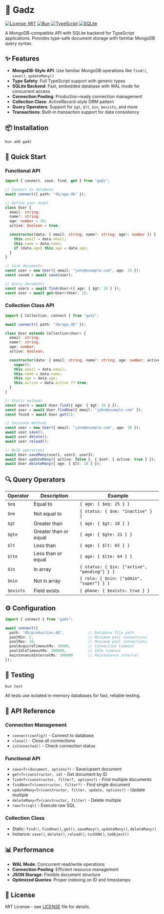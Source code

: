 # 🚀 Gadz

[![License: MIT](https://img.shields.io/badge/License-MIT-yellow.svg)](https://opensource.org/licenses/MIT)
[![Bun](https://img.shields.io/badge/Bun-1.0+-000000?logo=bun&logoColor=white)](https://bun.sh)
[![TypeScript](https://img.shields.io/badge/TypeScript-5.0+-3178C6?logo=typescript&logoColor=white)](https://www.typescriptlang.org/)
[![SQLite](https://img.shields.io/badge/SQLite-3.0+-003B57?logo=sqlite&logoColor=white)](https://sqlite.org/)

A MongoDB-compatible API with SQLite backend for TypeScript applications. Provides type-safe document storage with familiar MongoDB query syntax.

## ✨ Features

- **MongoDB-Style API**: Use familiar MongoDB operations like `find()`, `save()`, `updateMany()`
- **Type Safety**: Full TypeScript support with generic types
- **SQLite Backend**: Fast, embedded database with WAL mode for concurrent access
- **Connection Pooling**: Production-ready connection management
- **Collection Class**: ActiveRecord-style ORM pattern
- **Query Operators**: Support for `$gt`, `$lt`, `$in`, `$exists`, and more
- **Transactions**: Built-in transaction support for data consistency

## 📦 Installation

```bash
bun add gadz
```

## 🎯 Quick Start

### Functional API

```typescript
import { connect, save, find, get } from "gadz";

// Connect to database
await connect({ path: "db/app.db" });

// Define your model
class User {
  email: string;
  name?: string;
  age: number = 18;
  active: boolean = true;

  constructor(data: { email: string; name?: string; age?: number }) {
    this.email = data.email;
    this.name = data.name;
    if (data.age) this.age = data.age;
  }
}

// Save documents
const user = new User({ email: "john@example.com", age: 25 });
const saved = await save(user);

// Query documents
const users = await find<User>({ age: { $gt: 18 } });
const user = await get<User>(User, 1);
```

### Collection Class API

```typescript
import { Collection, connect } from "gadz";

await connect({ path: "db/app.db" });

class User extends Collection<User> {
  email: string;
  name?: string;
  age: number;
  active: boolean;

  constructor(data: { email: string; name?: string; age: number; active?: boolean }) {
    super();
    this.email = data.email;
    this.name = data.name;
    this.age = data.age;
    this.active = data.active ?? true;
  }
}

// Static methods
const users = await User.find({ age: { $gt: 18 } });
const user = await User.findOne({ email: "john@example.com" });
const found = await User.get(1);

// Instance methods
const user = new User({ email: "jane@example.com", age: 30 });
await user.save();
await user.delete();
await user.reload();

// Bulk operations
await User.saveMany(user1, user2, user3);
await User.updateMany({ active: false }, { $set: { active: true } });
await User.deleteMany({ age: { $lt: 18 } });
```

## 🔍 Query Operators

| Operator | Description | Example |
|----------|-------------|---------|
| `$eq` | Equal to | `{ age: { $eq: 25 } }` |
| `$ne` | Not equal to | `{ status: { $ne: "inactive" } }` |
| `$gt` | Greater than | `{ age: { $gt: 18 } }` |
| `$gte` | Greater than or equal | `{ age: { $gte: 21 } }` |
| `$lt` | Less than | `{ age: { $lt: 65 } }` |
| `$lte` | Less than or equal | `{ age: { $lte: 64 } }` |
| `$in` | In array | `{ status: { $in: ["active", "pending"] } }` |
| `$nin` | Not in array | `{ role: { $nin: ["admin", "super"] } }` |
| `$exists` | Field exists | `{ phone: { $exists: true } }` |

## ⚙️ Configuration

```typescript
import { connect } from "gadz";

await connect({
  path: "db/production.db",           // Database file path
  poolMin: 2,                         // Minimum pool connections
  poolMax: 10,                        // Maximum pool connections
  poolAcquireTimeoutMs: 30000,        // Connection timeout
  poolIdleTimeoutMs: 300000,          // Idle timeout
  maintenanceIntervalMs: 300000       // Maintenance interval
});
```

## 🧪 Testing

```bash
bun test
```

All tests use isolated in-memory databases for fast, reliable testing.

## 📝 API Reference

### Connection Management
- `connect(config?)` - Connect to database
- `close()` - Close all connections
- `isConnected()` - Check connection status

### Functional API
- `save<T>(document, options?)` - Save/upsert document
- `get<T>(constructor, id)` - Get document by ID
- `find<T>(constructor, filter?, options?)` - Find multiple documents
- `findOne<T>(constructor, filter?)` - Find single document
- `updateMany<T>(constructor, filter, update, options?)` - Update multiple
- `deleteMany<T>(constructor, filter)` - Delete multiple
- `raw<T>(sql)` - Execute raw SQL

### Collection Class
- Static: `find()`, `findOne()`, `get()`, `saveMany()`, `updateMany()`, `deleteMany()`
- Instance: `save()`, `delete()`, `reload()`, `toJSON()`, `toObject()`

## 📊 Performance

- **WAL Mode**: Concurrent read/write operations
- **Connection Pooling**: Efficient resource management
- **JSON Storage**: Flexible document structure
- **Optimized Queries**: Proper indexing on ID and timestamps

## 📄 License

MIT License - see [LICENSE](LICENSE) file for details.